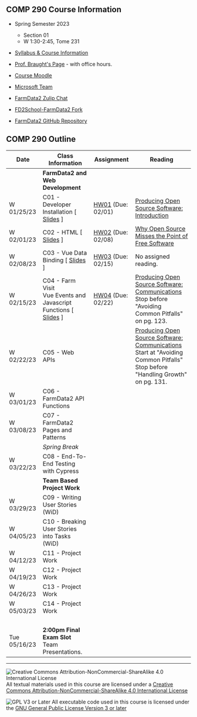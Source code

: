 ## COMP 290 Course Information
- Spring Semester 2023
  - Section 01
  - W 1:30-2:45, Tome 231
- [Syllabus & Course Information](syllabus.md)
- [Prof. Braught's Page](http://users.dickinson.edu/~braught/) - with office hours.

- [Course Moodle](https://lms.dickinson.edu/course/view.php?id=49540)
- [Microsoft Team](https://teams.microsoft.com/l/team/19%3aYaQf0RYT9gPl8q80pva4xeQVZzDE0fWZISJNhuF0o_Q1%40thread.tacv2/conversations?groupId=371f8ff2-ece1-407c-858b-c156c34b5e1c&tenantId=6232b055-76b9-4c13-9b88-b562ae7db6fb)
- [FarmData2 Zulip Chat](https://farmdata2.zulipchat.com/)

- [FD2School-FarmData2 Fork](https://github.com/DickinsonCollege/FD2School-FarmData2)
- [FarmData2 GitHub Repository](https://github.com/DickinsonCollege/FarmData2)

## COMP 290 Outline

Date            | Class Information                                                           | Assignment                 | Reading
----------------|-----------------------------------------------------------------------------|----------------------------|------------
                | **FarmData2 and Web Development**                                           |                            |
W 01/25/23      | C01 - Developer Installation                             [ [Slides][s01] ]  | [HW01][hw01] (Due: 02/01)  | [Producing Open Source Software: Introduction][r01]
W 02/01/23      | C02 - HTML                                               [ [Slides][s02] ]  | [HW02][hw02] (Due: 02/08)  | [Why Open Source Misses the Point of Free Software][r02]
W 02/08/23      | C03 - Vue Data Binding                                   [ [Slides][s03] ]  | [HW03][hw03] (Due: 02/15)  | No assigned reading. 
W 02/15/23      | C04 - Farm Visit<br>Vue Events and Javascript Functions  [ [Slides][s04] ]  | [HW04][hw04] (Due: 02/22)  | [Producing Open Source Software: Communications][r04]<br>Stop before "Avoiding Common Pitfalls" on pg. 123.
W 02/22/23      | C05 - Web APIs                                    <!-- [ [Slides][s05] ]--> | <!-- [HW05][hw05] (Due: 03/01)--> | [Producing Open Source Software: Communications][r04]<br>Start at "Avoiding Common Pitfalls"<br>Stop before "Handling Growth" on pg. 131.
W 03/01/23      | C06 - FarmData2 API Functions                     <!-- [ [Slides][s06] ]--> | <!-- [HW06][hw06] (Due: 03/08)--> | 
W 03/08/23      | C07 - FarmData2 Pages and Patterns                <!-- [ [Slides][s07] ]--> | <!-- [HW07][hw07] (Due: 03/22)--> | 
                | *Spring Break*                                                              |                            |
W 03/22/23      | C08 - End-To-End Testing with Cypress             <!-- [ [Slides][s08] ]--> | <!-- [HW08][hw08] (Due: 03/29)--> | 
                | **Team Based Project Work**                                                 |                            |
W 03/29/23      | C09 - Writing User Stories (WiD)                  <!-- [ [Slides][s09] ]--> | <!-- [HW09][hw09] (Due: 04/05)--> | 
W 04/05/23      | C10 - Breaking User Stories into Tasks (WiD)      <!-- [ [Slides][s10] ]--> | <!-- [HW01][hw10] (Due: 04/12)--> | 
W 04/12/23      | C11 - Project Work                                                          |                            |
W 04/19/23      | C12 - Project Work                                                          |                            |
W 04/26/23      | C13 - Project Work                                                          |                            |
W 05/03/23      | C14 - Project Work                                                          |                            |
&nbsp;          |                                                                             |                            |
Tue 05/16/23    | **2:00pm Final Exam Slot**<br> Team Presentations.                          |                            |

[s01]: materials/01-S-Install.pptx
[hw01]: https://github.com/DickinsonCollege/FD2School-FarmData2/issues/2
[r01]: https://lms.dickinson.edu/mod/resource/view.php?id=1163831

[s02]: materials/02-S-HTML.pptx
[hw02]: https://github.com/DickinsonCollege/FD2School-FarmData2/issues/4
[r02]: https://www.gnu.org/philosophy/open-source-misses-the-point.en.html

[s03]: materials/03-S-VueDataBinding.pptx
[hw03]: https://github.com/DickinsonCollege/FD2School-FarmData2/issues/10

[s04]: materials/04-S-VueEventsAndJS.pptx
[hw04]: https://github.com/DickinsonCollege/FD2School-FarmData2/issues/36
[r04]: https://lms.dickinson.edu/mod/resource/view.php?id=1173379

---

![Creative Commons Attribution-NonCommercial-ShareAlike 4.0 International License](https://i.creativecommons.org/l/by-nc-sa/4.0/88x31.png "Creative Commons Attribution-NonCommercial-ShareAlike 4.0 International License") All textual materials used in this course are licensed under a [Creative Commons Attribution-NonCommercial-ShareAlike 4.0 International License](http://creativecommons.org/licenses/by-nc-sa/4.0/)

![GPL V3 or Later](https://www.gnu.org/graphics/gplv3-or-later-sm.png "GPL V3 or later") All executable code used in this course is licensed under the [GNU General Public License Version 3 or later](https://www.gnu.org/licenses/gpl.txt)
